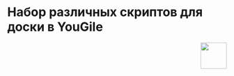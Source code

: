 # Набор различных скриптов для доски в YouGile

<div align="right">
  <img src="https://ru.yougile.com/favicon.ico" style="width: 60px; height: 60px;" />
</div>
